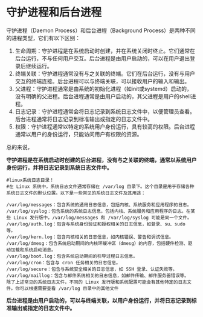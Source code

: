 #  守护进程和后台进程



守护进程（Daemon Process）和后台进程（Background Process）是两种不同的进程类型，它们有以下区别：

1. 生命周期：守护进程是在系统启动时创建，并在系统关闭时终止。它们通常在后台运行，不与任何用户交互。后台进程是由用户启动的，可以在用户退出登录后继续运行。
2. 终端关联：守护进程通常没有与之关联的终端。它们在后台运行，没有与用户交互的终端连接。后台进程可以与终端关联，可以接收用户的输入和输出。
3. 父进程：守护进程通常是由系统的初始化进程（如init或systemd）启动的，没有明确的父进程。后台进程通常是由用户启动的，其父进程是用户的shell进程。
4. 日志记录：守护进程通常会将日志记录到系统日志文件中，以便管理员查看。后台进程通常将日志记录到标准输出或指定的日志文件中。
5. 权限：守护进程通常以特定的系统用户身份运行，具有较高的权限。后台进程通常以用户的身份运行，只能访问用户有权限的资源。

总的来说，

**守护进程是在系统启动时创建的后台进程，没有与之关联的终端，通常以系统用户身份运行，并将日志记录到系统日志文件中。**

````shell
#linux系统日志目录！
#在 Linux 系统中，系统日志文件通常存储在 /var/log 目录下。这个目录是用于存储各种系统日志文件的默认位置。以下是一些常见的系统日志文件及其用途：

/var/log/messages：包含系统的通用日志信息，包括内核、系统服务和应用程序的日志。
/var/log/syslog：包含系统的系统日志信息，包括内核、系统服务和应用程序的日志。在某些 Linux 发行版中，/var/log/messages 和 /var/log/syslog 可能是同一个文件。
/var/log/auth.log：包含与系统身份验证和授权相关的日志信息，如登录、su、sudo 等。
/var/log/kern.log：包含内核相关的日志信息，如内核错误、警告和调试信息。
/var/log/dmesg：包含系统启动期间的内核环缓冲区（dmesg）的内容，包括硬件检测、驱动加载和系统启动消息。
/var/log/boot.log：包含系统启动期间的引导过程日志信息。
/var/log/cron：包含与 cron 任务相关的日志信息。
/var/log/secure：包含与系统安全相关的日志信息，如 SSH 登录、认证失败等。
/var/log/maillog：包含与邮件系统相关的日志信息，如邮件传输、邮件服务器错误等。
除了上述常见的系统日志文件，不同的 Linux 发行版和系统配置可能会有其他特定的日志文件。你可以根据需要查看 /var/log 目录中的其他文件
````



**后台进程是由用户启动的，可以与终端关联，以用户身份运行，并将日志记录到标准输出或指定的日志文件中。**